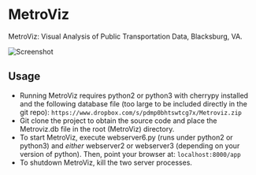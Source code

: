 # MetroViz
MetroViz: Visual Analysis of Public Transportation Data, Blacksburg, VA.

![Screenshot](http://i.imgur.com/PGDZESE.png)

## Usage
* Running MetroViz requires python2 or python3 with cherrypy installed and the following database file (too large to be included directly in the git repo):
`https://www.dropbox.com/s/pdmp0bhtswtcg7x/Metroviz.zip`
* Git clone the project to obtain the source code and place the Metroviz.db file in the root (MetroViz) directory.
* To start MetroViz, execute webserver6.py (runs under python2 or python3) and *either* webserver2 or webserver3 (depending on your version of python). Then, point your browser at:
`localhost:8000/app`
* To shutdown MetroViz, kill the two server processes.

